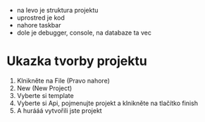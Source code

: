 * na levo je struktura projektu
* uprostred je kod
* nahore taskbar
* dole je debugger, console, na databaze ta vec

# Ukazka tvorby projektu
1. Klnikněte na File (Pravo nahore)
1. New (New Project)
1. Vyberte si template
1. Vyberte si Api, pojmenujte projekt a klnikněte na tlačítko finish
1. A hurááá vytvořili jste projekt
